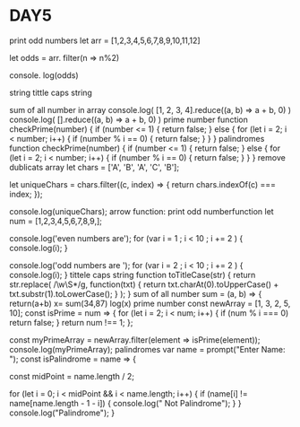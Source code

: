 # DAY5
print odd numbers
let arr = [1,2,3,4,5,6,7,8,9,10,11,12]

let odds = arr. filter(n => n%2)

console. log(odds)

string tittle caps string

<script>
function titleCase(str) {
  str = str.toLowerCase().split(' ');
  for (var i = 0; i < str.length; i++) {
    str[i] = str[i].charAt(0).toUpperCase() + str[i].slice(1);
  }
  return str.join(' ');
}
document.write(titleCase("GUVI"));
</script>

sum of all number in array
console.log(
  [1, 2, 3, 4].reduce((a, b) => a + b, 0)
)
console.log(
  [].reduce((a, b) => a + b, 0)
)
prime number
function checkPrime(number) {
  if (number <= 1) {
    return false;
  } else {
    for (let i = 2; i < number; i++) {
      if (number % i == 0) {
        return false;
      }
    }
  }
  palindromes
  function checkPrime(number) {
  if (number <= 1) {
    return false;
  } else {
    for (let i = 2; i < number; i++) {
      if (number % i == 0) {
        return false;
      }
    }
  }
  remove dublicats array
  let chars = ['A', 'B', 'A', 'C', 'B'];

let uniqueChars = chars.filter((c, index) => {
    return chars.indexOf(c) === index;
});

console.log(uniqueChars);
arrow function:
print odd numberfunction
let num = [1,2,3,4,5,6,7,8,9,];

console.log('even numbers are');
for (var i = 1 ; i < 10 ; i += 2 ) {
   console.log(i);
}


console.log('odd numbers are ');
for (var i = 2 ; i < 10 ; i += 2 ) {
  console.log(i);
}
tittele caps string
function toTitleCase(str) {
  return str.replace(
    /\w\S*/g,
    function(txt) {
      return txt.charAt(0).toUpperCase() + txt.substr(1).toLowerCase();
    }
  );
}
sum of all number 
sum = (a, b) => {
return(a+b)
x= sum(34,87)
log(x)
prime number
const newArray = [1, 3, 2, 5, 10];
const isPrime = num => {
  for (let i = 2; i < num; i++) {
    if (num % i === 0) return false;
  }
  return num !== 1;
};


const myPrimeArray = newArray.filter(element => isPrime(element));
console.log(myPrimeArray);
palindromes
var name = prompt("Enter Name: ");
const isPalindrome = name => {

  const midPoint = name.length / 2;

  for (let i = 0; i < midPoint && i < name.length; i++) {
    if (name[i] != name[name.length - 1 - i]) {
      console.log(" Not Palindrome");
    }
  }
  console.log("Palindrome");
}
